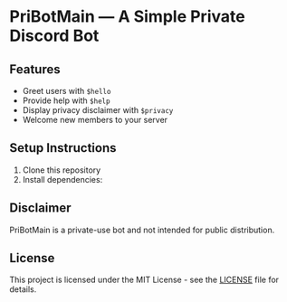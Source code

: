 # PriBotMain — A Simple Private Discord Bot

## Features
- Greet users with `$hello`
- Provide help with `$help`
- Display privacy disclaimer with `$privacy`
- Welcome new members to your server

## Setup Instructions
1. Clone this repository
2. Install dependencies:


## Disclaimer
PriBotMain is a private-use bot and not intended for public distribution.

## License
This project is licensed under the MIT License - see the [LICENSE](./LICENSE) file for details.